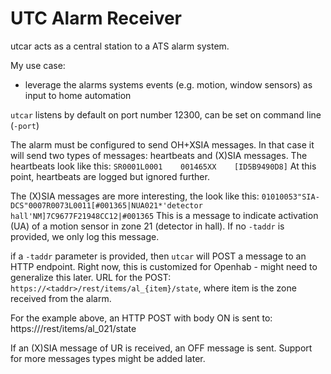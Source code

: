 # UTC Alarm Receiver

utcar acts as a central station to a ATS alarm system.

My use case:
* leverage the alarms systems events (e.g. motion, window sensors) as input to home automation

`utcar` listens by default on port number 12300, can be set on command line (`-port`)

The alarm must be configured to send OH+XSIA messages. In that case it will send two types of messages: heartbeats and (X)SIA messages.
The heartbeats look like this:
`SR0001L0001    001465XX    [ID5B9490D8]`
At this point, heartbeats are logged but ignored further.

The (X)SIA messages are more interesting, the look like this:
`01010053"SIA-DCS"0007R0073L0011[#001365|NUA021*'detector hall'NM]7C9677F21948CC12|#001365`
This is a message to indicate activation (UA) of a motion sensor in zone 21 (detector in hall).  If no `-taddr` is provided, we only log this message.

if a `-taddr` parameter is provided, then `utcar` will POST a message to an HTTP endpoint. Right now, this is customized for Openhab - might need to generalize this later.
URL for the POST: `https://<taddr>/rest/items/al_{item}/state`, where item is the zone received from the alarm.

For the example above, an HTTP POST with body ON is sent to:
https://<taddr>/rest/items/al_021/state

If an (X)SIA message of UR is received, an OFF message is sent. Support for more messages types might be added later.
